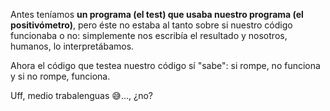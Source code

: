 Antes teníamos **un programa (el test) que usaba nuestro programa (el positivómetro)**, pero éste no estaba al tanto sobre si nuestro código funcionaba o no: simplemente nos escribía el resultado y nosotros, humanos, lo interpretábamos.

Ahora el código que testea nuestro código sí "sabe": si rompe, no funciona y si no rompe, funciona. 

Uff, medio trabalenguas :sweat_smile:..., ¿no?